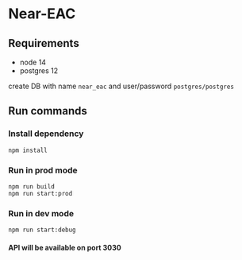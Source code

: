 # Near-EAC

## Requirements
- node 14
- postgres 12

create DB with name ```near_eac``` and user/password ```postgres/postgres```

## Run commands
### Install dependency
```npm install```

### Run in prod mode
```
npm run build
npm run start:prod
```

### Run in dev mode
```npm run start:debug```

#### API will be available on port 3030